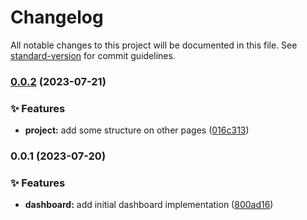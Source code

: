 # Changelog

All notable changes to this project will be documented in this file. See [standard-version](https://github.com/conventional-changelog/standard-version) for commit guidelines.

### [0.0.2](https://github.com/patas-peludas/dashboard/compare/v0.0.1...v0.0.2) (2023-07-21)


### ✨ Features

* **project:** add some structure on other pages ([016c313](https://github.com/patas-peludas/dashboard/commit/016c31364815f9878a84dce15c7734b1d7c6cfc0))

### 0.0.1 (2023-07-20)


### ✨ Features

* **dashboard:** add initial dashboard implementation ([800ad16](https://github.com/patas-peludas/dashboard/commit/800ad167641cf3c96818a2fb95323565faf3561d))
